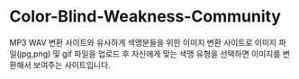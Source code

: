 # Color-Blind-Weakness-Community
MP3 WAV 변환 사이트와 유사하게 색맹분들을 위한 이미지 변환 사이트로 이미지 파일(jpg,png) 및 gif 파일을 업로드 후 자신에게 맞는
색맹 유형을 선택하면 이미지를 변환해서 보여주는 사이트입니다.
